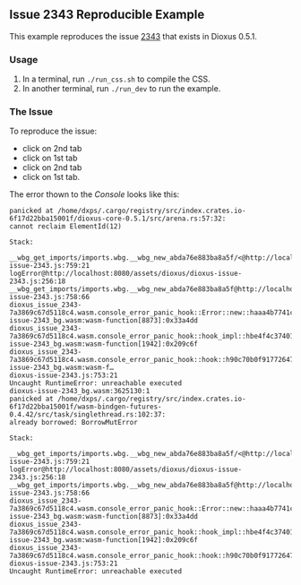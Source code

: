 ## Issue 2343 Reproducible Example

This example reproduces the issue [2343](https://github.com/DioxusLabs/dioxus/issues/2343) that exists in Dioxus 0.5.1.

### Usage

1. In a terminal, run `./run_css.sh` to compile the CSS.
2. In another terminal, run `./run_dev` to run the example.

### The Issue

To reproduce the issue:

-   click on 2nd tab
-   click on 1st tab
-   click on 2nd tab
-   click on 1st tab.

The error thown to the _Console_ looks like this:

```
panicked at /home/dxps/.cargo/registry/src/index.crates.io-6f17d22bba15001f/dioxus-core-0.5.1/src/arena.rs:57:32:
cannot reclaim ElementId(12)

Stack:

__wbg_get_imports/imports.wbg.__wbg_new_abda76e883ba8a5f/<@http://localhost:8080/assets/dioxus/dioxus-issue-2343.js:759:21
logError@http://localhost:8080/assets/dioxus/dioxus-issue-2343.js:256:18
__wbg_get_imports/imports.wbg.__wbg_new_abda76e883ba8a5f@http://localhost:8080/assets/dioxus/dioxus-issue-2343.js:758:66
dioxus_issue_2343-7a3869c67d5118c4.wasm.console_error_panic_hook::Error::new::haaa4b7741c58d502@http://localhost:8080/assets/dioxus/dioxus-issue-2343_bg.wasm:wasm-function[8873]:0x33a4dd
dioxus_issue_2343-7a3869c67d5118c4.wasm.console_error_panic_hook::hook_impl::hbe4f4c374010cc7a@http://localhost:8080/assets/dioxus/dioxus-issue-2343_bg.wasm:wasm-function[1942]:0x209c6f
dioxus_issue_2343-7a3869c67d5118c4.wasm.console_error_panic_hook::hook::h90c70b0f91772647@http://localhost:8080/assets/dioxus/dioxus-issue-2343_bg.wasm:wasm-f…
dioxus-issue-2343.js:753:21
Uncaught RuntimeError: unreachable executed
dioxus-issue-2343_bg.wasm:3625130:1
panicked at /home/dxps/.cargo/registry/src/index.crates.io-6f17d22bba15001f/wasm-bindgen-futures-0.4.42/src/task/singlethread.rs:102:37:
already borrowed: BorrowMutError

Stack:

__wbg_get_imports/imports.wbg.__wbg_new_abda76e883ba8a5f/<@http://localhost:8080/assets/dioxus/dioxus-issue-2343.js:759:21
logError@http://localhost:8080/assets/dioxus/dioxus-issue-2343.js:256:18
__wbg_get_imports/imports.wbg.__wbg_new_abda76e883ba8a5f@http://localhost:8080/assets/dioxus/dioxus-issue-2343.js:758:66
dioxus_issue_2343-7a3869c67d5118c4.wasm.console_error_panic_hook::Error::new::haaa4b7741c58d502@http://localhost:8080/assets/dioxus/dioxus-issue-2343_bg.wasm:wasm-function[8873]:0x33a4dd
dioxus_issue_2343-7a3869c67d5118c4.wasm.console_error_panic_hook::hook_impl::hbe4f4c374010cc7a@http://localhost:8080/assets/dioxus/dioxus-issue-2343_bg.wasm:wasm-function[1942]:0x209c6f
dioxus_issue_2343-7a3869c67d5118c4.wasm.console_error_panic_hook::hook::h90c70b0f91772647@http://localhost:8080/assets/dioxus/dioxu…
dioxus-issue-2343.js:753:21
Uncaught RuntimeError: unreachable executed
```
